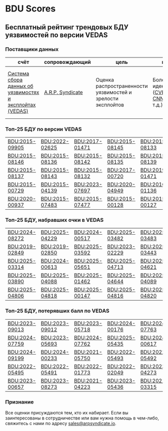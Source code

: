 
# BDU Scores
## Бесплатный рейтинг трендовых БДУ уязвимостей по версии VEDAS

### Поставщики данных
| счёт | cопровождающий | цель | покрытие | определение | частота |
| ----- | ---------- | ------- | -------- | ----------- | --------- |
| [Система сбора данных об уязвимостях и эксплойтах (VEDAS)](https://vedas.arpsyndicate.io) | [A.R.P. Syndicate](https://www.arpsyndicate.io) | Оценка распространенности уязвимостей и зрелости эксплойтов | Более 50 идентификаторов ([CVE](https://github.com/ARPSyndicate/cve-scores), [EUVD](https://github.com/ARPSyndicate/euvd-scores), [CNNVD](https://github.com/ARPSyndicate/cnnvd-scores), [BDU](https://github.com/ARPSyndicate/bdu-scores) и т.д.) | Аналитические данные с открытым исходным кодом (OSINT), полученные от [Exploit Observer](https://www.exploit.observer) | 6-8 часов |



<h3>Топ-25 БДУ по версии VEDAS</h3>

<table>
  <tr>
    <td><a href='https://vedas.arpsyndicate.io/?vuln=BDU:2015-09905'>BDU:2015-09905</a></td>
    <td><a href='https://vedas.arpsyndicate.io/?vuln=BDU:2022-02625'>BDU:2022-02625</a></td>
    <td><a href='https://vedas.arpsyndicate.io/?vuln=BDU:2017-01471'>BDU:2017-01471</a></td>
    <td><a href='https://vedas.arpsyndicate.io/?vuln=BDU:2015-08145'>BDU:2015-08145</a></td>
    <td><a href='https://vedas.arpsyndicate.io/?vuln=BDU:2015-08133'>BDU:2015-08133</a></td>
  </tr>
  <tr>
    <td><a href='https://vedas.arpsyndicate.io/?vuln=BDU:2015-08146'>BDU:2015-08146</a></td>
    <td><a href='https://vedas.arpsyndicate.io/?vuln=BDU:2015-08136'>BDU:2015-08136</a></td>
    <td><a href='https://vedas.arpsyndicate.io/?vuln=BDU:2015-08142'>BDU:2015-08142</a></td>
    <td><a href='https://vedas.arpsyndicate.io/?vuln=BDU:2015-08135'>BDU:2015-08135</a></td>
    <td><a href='https://vedas.arpsyndicate.io/?vuln=BDU:2015-08139'>BDU:2015-08139</a></td>
  </tr>
  <tr>
    <td><a href='https://vedas.arpsyndicate.io/?vuln=BDU:2015-08137'>BDU:2015-08137</a></td>
    <td><a href='https://vedas.arpsyndicate.io/?vuln=BDU:2015-08143'>BDU:2015-08143</a></td>
    <td><a href='https://vedas.arpsyndicate.io/?vuln=BDU:2015-08132'>BDU:2015-08132</a></td>
    <td><a href='https://vedas.arpsyndicate.io/?vuln=BDU:2017-00720'>BDU:2017-00720</a></td>
    <td><a href='https://vedas.arpsyndicate.io/?vuln=BDU:2019-01471'>BDU:2019-01471</a></td>
  </tr>
  <tr>
    <td><a href='https://vedas.arpsyndicate.io/?vuln=BDU:2015-00729'>BDU:2015-00729</a></td>
    <td><a href='https://vedas.arpsyndicate.io/?vuln=BDU:2015-04139'>BDU:2015-04139</a></td>
    <td><a href='https://vedas.arpsyndicate.io/?vuln=BDU:2023-07697'>BDU:2023-07697</a></td>
    <td><a href='https://vedas.arpsyndicate.io/?vuln=BDU:2020-04949'>BDU:2020-04949</a></td>
    <td><a href='https://vedas.arpsyndicate.io/?vuln=BDU:2016-01136'>BDU:2016-01136</a></td>
  </tr>
  <tr>
    <td><a href='https://vedas.arpsyndicate.io/?vuln=BDU:2020-00937'>BDU:2020-00937</a></td>
    <td><a href='https://vedas.arpsyndicate.io/?vuln=BDU:2015-07483'>BDU:2015-07483</a></td>
    <td><a href='https://vedas.arpsyndicate.io/?vuln=BDU:2015-07477'>BDU:2015-07477</a></td>
    <td><a href='https://vedas.arpsyndicate.io/?vuln=BDU:2015-00128'>BDU:2015-00128</a></td>
    <td><a href='https://vedas.arpsyndicate.io/?vuln=BDU:2015-00127'>BDU:2015-00127</a></td>
  </tr>
</table>


<h3>Топ-25 БДУ, набравших очки в VEDAS</h3>

<table>
  <tr>
    <td><a href='https://vedas.arpsyndicate.io/?vuln=BDU:2024-08272'>BDU:2024-08272</a></td>
    <td><a href='https://vedas.arpsyndicate.io/?vuln=BDU:2025-04229'>BDU:2025-04229</a></td>
    <td><a href='https://vedas.arpsyndicate.io/?vuln=BDU:2024-00517'>BDU:2024-00517</a></td>
    <td><a href='https://vedas.arpsyndicate.io/?vuln=BDU:2025-03482'>BDU:2025-03482</a></td>
    <td><a href='https://vedas.arpsyndicate.io/?vuln=BDU:2025-03483'>BDU:2025-03483</a></td>
  </tr>
  <tr>
    <td><a href='https://vedas.arpsyndicate.io/?vuln=BDU:2019-02849'>BDU:2019-02849</a></td>
    <td><a href='https://vedas.arpsyndicate.io/?vuln=BDU:2019-02850'>BDU:2019-02850</a></td>
    <td><a href='https://vedas.arpsyndicate.io/?vuln=BDU:2025-03592'>BDU:2025-03592</a></td>
    <td><a href='https://vedas.arpsyndicate.io/?vuln=BDU:2023-02229'>BDU:2023-02229</a></td>
    <td><a href='https://vedas.arpsyndicate.io/?vuln=BDU:2025-03443'>BDU:2025-03443</a></td>
  </tr>
  <tr>
    <td><a href='https://vedas.arpsyndicate.io/?vuln=BDU:2025-03314'>BDU:2025-03314</a></td>
    <td><a href='https://vedas.arpsyndicate.io/?vuln=BDU:2024-00613'>BDU:2024-00613</a></td>
    <td><a href='https://vedas.arpsyndicate.io/?vuln=BDU:2025-05651'>BDU:2025-05651</a></td>
    <td><a href='https://vedas.arpsyndicate.io/?vuln=BDU:2025-04713'>BDU:2025-04713</a></td>
    <td><a href='https://vedas.arpsyndicate.io/?vuln=BDU:2025-04621'>BDU:2025-04621</a></td>
  </tr>
  <tr>
    <td><a href='https://vedas.arpsyndicate.io/?vuln=BDU:2025-03890'>BDU:2025-03890</a></td>
    <td><a href='https://vedas.arpsyndicate.io/?vuln=BDU:2025-04088'>BDU:2025-04088</a></td>
    <td><a href='https://vedas.arpsyndicate.io/?vuln=BDU:2025-01462'>BDU:2025-01462</a></td>
    <td><a href='https://vedas.arpsyndicate.io/?vuln=BDU:2025-04644'>BDU:2025-04644</a></td>
    <td><a href='https://vedas.arpsyndicate.io/?vuln=BDU:2025-04089'>BDU:2025-04089</a></td>
  </tr>
  <tr>
    <td><a href='https://vedas.arpsyndicate.io/?vuln=BDU:2025-04806'>BDU:2025-04806</a></td>
    <td><a href='https://vedas.arpsyndicate.io/?vuln=BDU:2025-04818'>BDU:2025-04818</a></td>
    <td><a href='https://vedas.arpsyndicate.io/?vuln=BDU:2025-00147'>BDU:2025-00147</a></td>
    <td><a href='https://vedas.arpsyndicate.io/?vuln=BDU:2025-04816'>BDU:2025-04816</a></td>
    <td><a href='https://vedas.arpsyndicate.io/?vuln=BDU:2025-04820'>BDU:2025-04820</a></td>
  </tr>
</table>


<h3>Топ-25 БДУ, потерявших балл по VEDAS</h3>

<table>
  <tr>
    <td><a href='https://vedas.arpsyndicate.io/?vuln=BDU:2023-09013'>BDU:2023-09013</a></td>
    <td><a href='https://vedas.arpsyndicate.io/?vuln=BDU:2023-09012'>BDU:2023-09012</a></td>
    <td><a href='https://vedas.arpsyndicate.io/?vuln=BDU:2023-05718'>BDU:2023-05718</a></td>
    <td><a href='https://vedas.arpsyndicate.io/?vuln=BDU:2024-00176'>BDU:2024-00176</a></td>
    <td><a href='https://vedas.arpsyndicate.io/?vuln=BDU:2024-07763'>BDU:2024-07763</a></td>
  </tr>
  <tr>
    <td><a href='https://vedas.arpsyndicate.io/?vuln=BDU:2024-07759'>BDU:2024-07759</a></td>
    <td><a href='https://vedas.arpsyndicate.io/?vuln=BDU:2023-05693'>BDU:2023-05693</a></td>
    <td><a href='https://vedas.arpsyndicate.io/?vuln=BDU:2024-07762'>BDU:2024-07762</a></td>
    <td><a href='https://vedas.arpsyndicate.io/?vuln=BDU:2025-05435'>BDU:2025-05435</a></td>
    <td><a href='https://vedas.arpsyndicate.io/?vuln=BDU:2024-00617'>BDU:2024-00617</a></td>
  </tr>
  <tr>
    <td><a href='https://vedas.arpsyndicate.io/?vuln=BDU:2024-09199'>BDU:2024-09199</a></td>
    <td><a href='https://vedas.arpsyndicate.io/?vuln=BDU:2024-00233'>BDU:2024-00233</a></td>
    <td><a href='https://vedas.arpsyndicate.io/?vuln=BDU:2021-05750'>BDU:2021-05750</a></td>
    <td><a href='https://vedas.arpsyndicate.io/?vuln=BDU:2022-05493'>BDU:2022-05493</a></td>
    <td><a href='https://vedas.arpsyndicate.io/?vuln=BDU:2022-05492'>BDU:2022-05492</a></td>
  </tr>
  <tr>
    <td><a href='https://vedas.arpsyndicate.io/?vuln=BDU:2022-05495'>BDU:2022-05495</a></td>
    <td><a href='https://vedas.arpsyndicate.io/?vuln=BDU:2022-05491'>BDU:2022-05491</a></td>
    <td><a href='https://vedas.arpsyndicate.io/?vuln=BDU:2022-01773'>BDU:2022-01773</a></td>
    <td><a href='https://vedas.arpsyndicate.io/?vuln=BDU:2022-02049'>BDU:2022-02049</a></td>
    <td><a href='https://vedas.arpsyndicate.io/?vuln=BDU:2023-04273'>BDU:2023-04273</a></td>
  </tr>
  <tr>
    <td><a href='https://vedas.arpsyndicate.io/?vuln=BDU:2023-00657'>BDU:2023-00657</a></td>
    <td><a href='https://vedas.arpsyndicate.io/?vuln=BDU:2023-08273'>BDU:2023-08273</a></td>
    <td><a href='https://vedas.arpsyndicate.io/?vuln=BDU:2021-04223'>BDU:2021-04223</a></td>
    <td><a href='https://vedas.arpsyndicate.io/?vuln=BDU:2023-05436'>BDU:2023-05436</a></td>
    <td><a href='https://vedas.arpsyndicate.io/?vuln=BDU:2021-03315'>BDU:2021-03315</a></td>
  </tr>
</table>


### Признание
Все оценки присуждаются тем, кто их набирает.
Если вы заинтересованы в сотрудничестве или вам нужна помощь в чем-либо, свяжитесь с нами по адресу [sales@arpsyndicate.io](mailto:sales@arpsyndicate.io).

